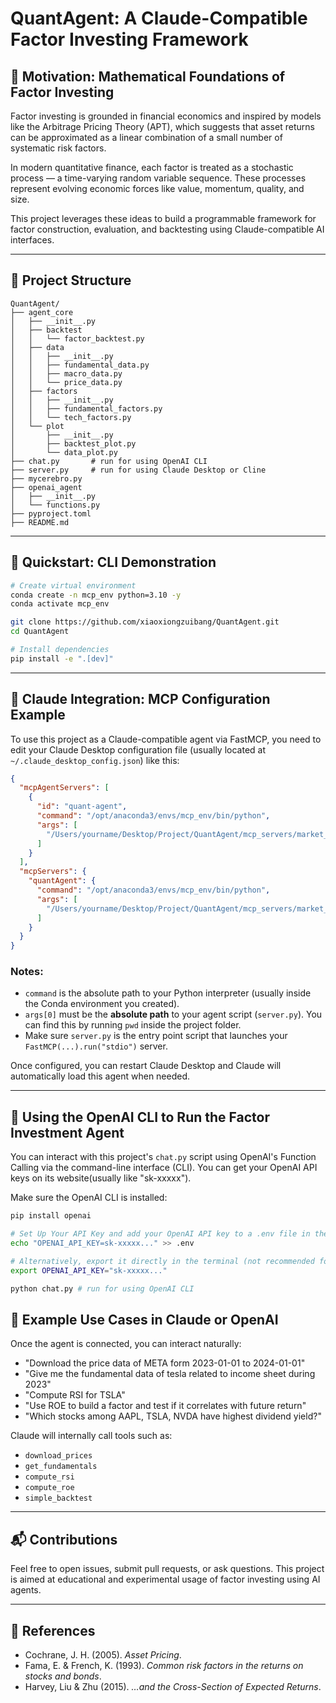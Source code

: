 # QuantAgent: A Claude-Compatible Factor Investing Framework

## 🧠 Motivation: Mathematical Foundations of Factor Investing

Factor investing is grounded in financial economics and inspired by models like the Arbitrage Pricing Theory (APT), which suggests that asset returns can be approximated as a linear combination of a small number of systematic risk factors.

In modern quantitative finance, each factor is treated as a stochastic process — a time-varying random variable sequence. These processes represent evolving economic forces like value, momentum, quality, and size.

This project leverages these ideas to build a programmable framework for factor construction, evaluation, and backtesting using Claude-compatible AI interfaces.

---

## 📁 Project Structure

```
QuantAgent/
├── agent_core
│   ├── __init__.py
│   ├── backtest
│   │   └── factor_backtest.py
│   ├── data
│   │   ├── __init__.py
│   │   ├── fundamental_data.py
│   │   ├── macro_data.py
│   │   └── price_data.py
│   ├── factors
│   │   ├── __init__.py
│   │   ├── fundamental_factors.py
│   │   └── tech_factors.py
│   └── plot
│       ├── __init__.py
│       ├── backtest_plot.py
│       └── data_plot.py
├── chat.py       # run for using OpenAI CLI
├── server.py     # run for using Claude Desktop or Cline
├── mycerebro.py
├── openai_agent
│   ├── __init__.py
│   └── functions.py
├── pyproject.toml
├── README.md
```

---

## 🚀 Quickstart: CLI Demonstration

```bash
# Create virtual environment
conda create -n mcp_env python=3.10 -y
conda activate mcp_env

git clone https://github.com/xiaoxiongzuibang/QuantAgent.git
cd QuantAgent

# Install dependencies
pip install -e ".[dev]"
```

---

## 🤖 Claude Integration: MCP Configuration Example

To use this project as a Claude-compatible agent via FastMCP, you need to edit your Claude Desktop configuration file (usually located at `~/.claude_desktop_config.json`) like this:

```json
{
  "mcpAgentServers": [
    {
      "id": "quant-agent",
      "command": "/opt/anaconda3/envs/mcp_env/bin/python",
      "args": [
        "/Users/yourname/Desktop/Project/QuantAgent/mcp_servers/market_data/server.py"
      ]
    }
  ],
  "mcpServers": {
    "quantAgent": {
      "command": "/opt/anaconda3/envs/mcp_env/bin/python",
      "args": [
        "/Users/yourname/Desktop/Project/QuantAgent/mcp_servers/market_data/server.py"
      ]
    }
  }
}
```

### Notes:
- `command` is the absolute path to your Python interpreter (usually inside the Conda environment you created).
- `args[0]` must be the **absolute path** to your agent script (`server.py`). You can find this by running `pwd` inside the project folder.
- Make sure `server.py` is the entry point script that launches your `FastMCP(...).run("stdio")` server.

Once configured, you can restart Claude Desktop and Claude will automatically load this agent when needed.

---

## 🤖 Using the OpenAI CLI to Run the Factor Investment Agent

You can interact with this project's `chat.py` script using OpenAI's Function Calling via the command-line interface (CLI).
You can get your OpenAI API keys on its website(usually like "sk-xxxxx").

Make sure the OpenAI CLI is installed:

```bash
pip install openai

# Set Up Your API Key and add your OpenAI API key to a .env file in the project root:
echo "OPENAI_API_KEY=sk-xxxxx..." >> .env

# Alternatively, export it directly in the terminal (not recommended for long-term use):
export OPENAI_API_KEY="sk-xxxxx..."

python chat.py # run for using OpenAI CLI
```

## 🧪 Example Use Cases in Claude or OpenAI

Once the agent is connected, you can interact naturally:

- "Download the price data of META form 2023-01-01 to 2024-01-01"
- "Give me the fundamental data of tesla related to income sheet during 2023"
- "Compute RSI for TSLA"
- "Use ROE to build a factor and test if it correlates with future return"
- "Which stocks among AAPL, TSLA, NVDA have highest dividend yield?"

Claude will internally call tools such as:
- `download_prices`
- `get_fundamentals`
- `compute_rsi`
- `compute_roe`
- `simple_backtest`

---

## 📬 Contributions

Feel free to open issues, submit pull requests, or ask questions. This project is aimed at educational and experimental usage of factor investing using AI agents.

---

## 📘 References

- Cochrane, J. H. (2005). *Asset Pricing*.
- Fama, E. & French, K. (1993). *Common risk factors in the returns on stocks and bonds*.
- Harvey, Liu & Zhu (2015). *…and the Cross-Section of Expected Returns*.